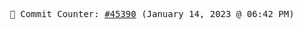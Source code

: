 <p align="center">
    <samp>
        📮 Commit Counter: <a href="https://github.com/Javascript-void0/Javascript-void0/commits/main">#45390</a> (January 14, 2023 @ 06:42 PM)
    </samp>
</p>
